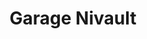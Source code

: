 ---
title: "Garage Nivault"
url: /autheuil-authouillet/garage-nivault/
shop: réparation de voitures
---